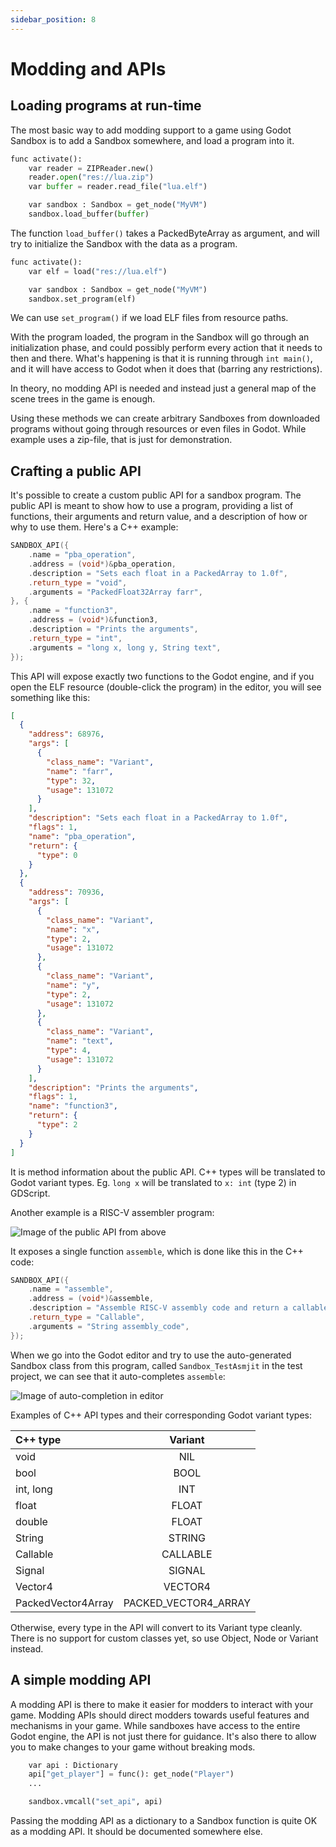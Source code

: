 ```yaml
---
sidebar_position: 8
---
```


# Modding and APIs

## Loading programs at run-time

The most basic way to add modding support to a game using Godot Sandbox is to add a Sandbox somewhere, and load a program into it.

```py
func activate():
    var reader = ZIPReader.new()
    reader.open("res://lua.zip")
    var buffer = reader.read_file("lua.elf")

    var sandbox : Sandbox = get_node("MyVM")
    sandbox.load_buffer(buffer)
```

The function `load_buffer()` takes a PackedByteArray as argument, and will try to initialize the Sandbox with the data as a program.

```py
func activate():
    var elf = load("res://lua.elf")

    var sandbox : Sandbox = get_node("MyVM")
    sandbox.set_program(elf)
```

We can use `set_program()` if we load ELF files from resource paths.

With the program loaded, the program in the Sandbox will go through an initialization phase, and could possibly perform every action that it needs to then and there. What's happening is that it is running through `int main()`, and it will have access to Godot when it does that (barring any restrictions).

In theory, no modding API is needed and instead just a general map of the scene trees in the game is enough.

Using these methods we can create arbitrary Sandboxes from downloaded programs without going through resources or even files in Godot. While example uses a zip-file, that is just for demonstration.


## Crafting a public API

It's possible to create a custom public API for a sandbox program. The public API is meant to show how to use a program, providing a list of functions, their arguments and return value, and a description of how or why to use them. Here's a C++ example:

```cpp
SANDBOX_API({
	.name = "pba_operation",
	.address = (void*)&pba_operation,
	.description = "Sets each float in a PackedArray to 1.0f",
	.return_type = "void",
	.arguments = "PackedFloat32Array farr",
}, {
	.name = "function3",
	.address = (void*)&function3,
	.description = "Prints the arguments",
	.return_type = "int",
	.arguments = "long x, long y, String text",
});
```

This API will expose exactly two functions to the Godot engine, and if you open the ELF resource (double-click the program) in the editor, you will see something like this:

```json
[
  {
	"address": 68976,
	"args": [
	  {
		"class_name": "Variant",
		"name": "farr",
		"type": 32,
		"usage": 131072
	  }
	],
	"description": "Sets each float in a PackedArray to 1.0f",
	"flags": 1,
	"name": "pba_operation",
	"return": {
	  "type": 0
	}
  },
  {
	"address": 70936,
	"args": [
	  {
		"class_name": "Variant",
		"name": "x",
		"type": 2,
		"usage": 131072
	  },
	  {
		"class_name": "Variant",
		"name": "y",
		"type": 2,
		"usage": 131072
	  },
	  {
		"class_name": "Variant",
		"name": "text",
		"type": 4,
		"usage": 131072
	  }
	],
	"description": "Prints the arguments",
	"flags": 1,
	"name": "function3",
	"return": {
	  "type": 2
	}
  }
]
```

It is method information about the public API. C++ types will be translated to Godot variant types. Eg. `long x` will be translated to `x: int` (type 2) in GDScript.


Another example is a RISC-V assembler program:

![Image of the public API from above](/img/modding/public_api.png)

It exposes a single function `assemble`, which is done like this in the C++ code:

```cpp
SANDBOX_API({
	.name = "assemble",
	.address = (void*)&assemble,
	.description = "Assemble RISC-V assembly code and return a callable function",
	.return_type = "Callable",
	.arguments = "String assembly_code",
});
```

When we go into the Godot editor and try to use the auto-generated Sandbox class from this program, called `Sandbox_TestAsmjit` in the test project, we can see that it auto-completes `assemble`:


![Image of auto-completion in editor](/img/modding/auto_complete.png)


Examples of C++ API types and their corresponding Godot variant types:

|    C++ type    |  Variant   |
|:---------------|:----------:|
| void           | NIL        |
| bool           | BOOL       |
| int, long      | INT        |
| float          | FLOAT      |
| double         | FLOAT      |
| String         | STRING     |
| Callable       | CALLABLE   |
| Signal         | SIGNAL     |
| Vector4        | VECTOR4    |
| PackedVector4Array | PACKED_VECTOR4_ARRAY    |

Otherwise, every type in the API will convert to its Variant type cleanly. There is no support for custom classes yet, so use Object, Node or Variant instead.

## A simple modding API

A modding API is there to make it easier for modders to interact with your game. Modding APIs should direct modders towards useful features and mechanisms in your game. While sandboxes have access to the entire Godot engine, the API is not just there for guidance. It's also there to allow you to make changes to your game without breaking mods.

```py
	var api : Dictionary
	api["get_player"] = func(): get_node("Player")
	...

	sandbox.vmcall("set_api", api)
```

Passing the modding API as a dictionary to a Sandbox function is quite OK as a modding API. It should be documented somewhere else.
